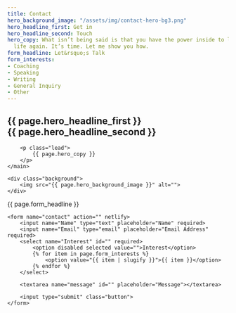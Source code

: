 ```yaml
---
title: Contact
hero_background_image: "/assets/img/contact-hero-bg3.png"
hero_headline_first: Get in
hero_headline_second: Touch
hero_copy: What isn’t being said is that you have the power inside to light up your
  life again. It’s time. Let me show you how.
form_headline: Let&rsquo;s Talk
form_interests:
- Coaching
- Speaking
- Writing
- General Inquiry
- Other
---
```


<section class="section hero contact__hero" style="background-image: url('{{ page.hero_background_image }}')">
    <main>
        <h1>{{ page.hero_headline_first }}
            <br class="hide--mobile">
            <span class="shift">
                {{ page.hero_headline_second }}
            </span>
        </h1>

        <p class="lead">
            {{ page.hero_copy }}
        </p>
    </main>

    <div class="background">
        <img src="{{ page.hero_background_image }}" alt="">
    </div>
</section>

<section class="section contact__form">
    <a class="anchor" id="contact__form"></a> 
    <p class="caption">
        {{ page.form_headline }}
    </p>

    <form name="contact" action="" netlify>
        <input name="Name" type="text" placeholder="Name" required>
        <input name="Email" type="email" placeholder="Email Address" required>
        <select name="Interest" id="" required>
            <option disabled selected value="">Interest</option>
            {% for item in page.form_interests %}
                <option value="{{ item | slugify }}">{{ item }}</option>
            {% endfor %}
        </select>

        <textarea name="message" id="" placeholder="Message"></textarea>

        <input type="submit" class="button">
    </form>
</section>